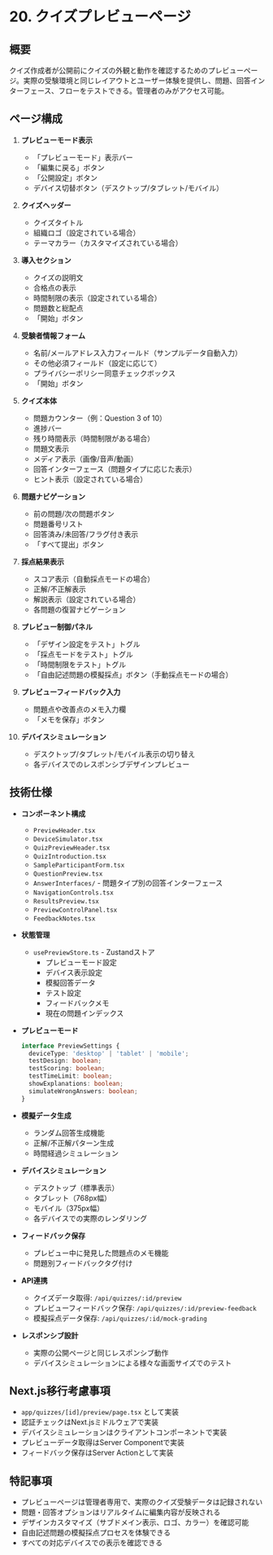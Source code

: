 # 20. クイズプレビューページ

## 概要

クイズ作成者が公開前にクイズの外観と動作を確認するためのプレビューページ。実際の受験環境と同じレイアウトとユーザー体験を提供し、問題、回答インターフェース、フローをテストできる。管理者のみがアクセス可能。

## ページ構成

1. **プレビューモード表示**

   - 「プレビューモード」表示バー
   - 「編集に戻る」ボタン
   - 「公開設定」ボタン
   - デバイス切替ボタン（デスクトップ/タブレット/モバイル）

2. **クイズヘッダー**

   - クイズタイトル
   - 組織ロゴ（設定されている場合）
   - テーマカラー（カスタマイズされている場合）

3. **導入セクション**

   - クイズの説明文
   - 合格点の表示
   - 時間制限の表示（設定されている場合）
   - 問題数と総配点
   - 「開始」ボタン

4. **受験者情報フォーム**

   - 名前/メールアドレス入力フィールド（サンプルデータ自動入力）
   - その他必須フィールド（設定に応じて）
   - プライバシーポリシー同意チェックボックス
   - 「開始」ボタン

5. **クイズ本体**

   - 問題カウンター（例：Question 3 of 10）
   - 進捗バー
   - 残り時間表示（時間制限がある場合）
   - 問題文表示
   - メディア表示（画像/音声/動画）
   - 回答インターフェース（問題タイプに応じた表示）
   - ヒント表示（設定されている場合）

6. **問題ナビゲーション**

   - 前の問題/次の問題ボタン
   - 問題番号リスト
   - 回答済み/未回答/フラグ付き表示
   - 「すべて提出」ボタン

7. **採点結果表示**

   - スコア表示（自動採点モードの場合）
   - 正解/不正解表示
   - 解説表示（設定されている場合）
   - 各問題の復習ナビゲーション

8. **プレビュー制御パネル**

   - 「デザイン設定をテスト」トグル
   - 「採点モードをテスト」トグル
   - 「時間制限をテスト」トグル
   - 「自由記述問題の模擬採点」ボタン（手動採点モードの場合）

9. **プレビューフィードバック入力**

   - 問題点や改善点のメモ入力欄
   - 「メモを保存」ボタン

10. **デバイスシミュレーション**
    - デスクトップ/タブレット/モバイル表示の切り替え
    - 各デバイスでのレスポンシブデザインプレビュー

## 技術仕様

- **コンポーネント構成**

  - `PreviewHeader.tsx`
  - `DeviceSimulator.tsx`
  - `QuizPreviewHeader.tsx`
  - `QuizIntroduction.tsx`
  - `SampleParticipantForm.tsx`
  - `QuestionPreview.tsx`
  - `AnswerInterfaces/` - 問題タイプ別の回答インターフェース
  - `NavigationControls.tsx`
  - `ResultsPreview.tsx`
  - `PreviewControlPanel.tsx`
  - `FeedbackNotes.tsx`

- **状態管理**

  - `usePreviewStore.ts` - Zustandストア
    - プレビューモード設定
    - デバイス表示設定
    - 模擬回答データ
    - テスト設定
    - フィードバックメモ
    - 現在の問題インデックス

- **プレビューモード**

  ```typescript
  interface PreviewSettings {
    deviceType: 'desktop' | 'tablet' | 'mobile';
    testDesign: boolean;
    testScoring: boolean;
    testTimeLimit: boolean;
    showExplanations: boolean;
    simulateWrongAnswers: boolean;
  }
  ```

- **模擬データ生成**

  - ランダム回答生成機能
  - 正解/不正解パターン生成
  - 時間経過シミュレーション

- **デバイスシミュレーション**

  - デスクトップ（標準表示）
  - タブレット（768px幅）
  - モバイル（375px幅）
  - 各デバイスでの実際のレンダリング

- **フィードバック保存**

  - プレビュー中に発見した問題点のメモ機能
  - 問題別フィードバックタグ付け

- **API連携**

  - クイズデータ取得: `/api/quizzes/:id/preview`
  - プレビューフィードバック保存: `/api/quizzes/:id/preview-feedback`
  - 模擬採点データ保存: `/api/quizzes/:id/mock-grading`

- **レスポンシブ設計**
  - 実際の公開ページと同じレスポンシブ動作
  - デバイスシミュレーションによる様々な画面サイズでのテスト

## Next.js移行考慮事項

- `app/quizzes/[id]/preview/page.tsx` として実装
- 認証チェックはNext.jsミドルウェアで実装
- デバイスシミュレーションはクライアントコンポーネントで実装
- プレビューデータ取得はServer Componentで実装
- フィードバック保存はServer Actionとして実装

## 特記事項

- プレビューページは管理者専用で、実際のクイズ受験データは記録されない
- 問題・回答オプションはリアルタイムに編集内容が反映される
- デザインカスタマイズ（サブドメイン表示、ロゴ、カラー）を確認可能
- 自由記述問題の模擬採点プロセスを体験できる
- すべての対応デバイスでの表示を確認できる
